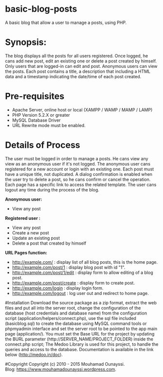 # basic-blog-posts
A basic blog that allow a user to manage a posts, using PHP.
# Synopsis:
The blog displays all the posts for all users registered. Once logged, he cans add new post, edit an existing one or delete a post created by himself. Only users that are logged-in can edit and post. Anonymous users can view the posts. Each post contains a title, a description that including a HTML data and a timestamp indicating the date/time of each post created.
# Pre-requisites
- Apache Server, online host or local (XAMPP / WAMP / MAMP / LAMP)
- PHP Version 5.2.X or greater
- MySQL Database Driver
- URL Rewrite mode must be enabled.

# Details of Process
The user must be logged in order to manage a posts. He cans view any view as an anonymous user if it's not logged.
The anonymous user cans registered for a new account or login with an existing one. Each post must have a unique title, not duplicated. A dialog confirmation is enabled when the user try to delete a post, so he cans confirm or cancel the operation. Each page has a specific link to access the related template. The user cans logout any time during the process of the blog. 

**Anonymous user:** 
- View any post

**Registered user :** 
- View any post
- Create a new post
- Update an existing post
- Delete a post that created by himself

**URL Pages function:**
- http://example.com/ : display list of all blog posts, this is the home page.
- http://example.com/post/1 : display blog post with id "1".
- http://example.com/post/1/edit : display form to allow editing of a blog post.
- http://example.com/post/create : display form to create post.
- http://example.com/login : display login form.
- http://example.com/logout : log user out and redirect to home page.

#Installation
Download the source package as a zip format, extract the web files and put all into the server root, change the configuration of the database (host credentials and database name) from the configuration script (application/helpers/connect.php), use the sql file included (basicblog.sql) to create the database using MySQL command tools or phpmyadmin interface  and set the server root to be pointed to the app main page (application/). You must set the Base URL for the project by updating the BURL parameter (http://SERVER_NAME/PROJECT_FOLDER) inside the connect.php script;
The Medoo Library is used for this project, to handle the queries and access to the database. 
Documentation is available in the link below  (http://medoo.in/doc).

#Copyright
Copyright (c) 2010 - 2015 Mouhamad Ounayssi.<br>
Blog: https://www.mouhamadounayssi.wordpress.com.

